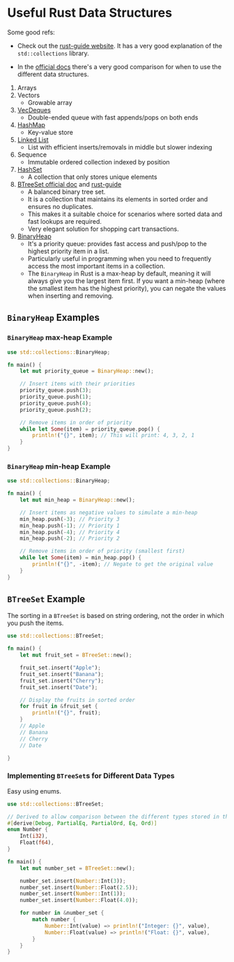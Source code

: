 # Useful Rust Data Structures

Some good refs:

- Check out the [rust-guide website](https://rust-guide.com/). It has a very good
explanation of the `std::collections` library.

- In the [official docs](https://doc.rust-lang.org/std/collections/index.html#use-the-set-variant-of-any-of-these-maps-when)
there's a very good comparison for when to use the different data structures.

1. Arrays
2. Vectors
    - Growable array
3. [VecDeques](https://play.rust-lang.org/?version=stable&mode=debug&edition=2021&gist=14ff9880722e5b6eb6a862fc75fce663)
    - Double-ended queue with fast appends/pops on both ends
4. [HashMap](https://play.rust-lang.org/?version=stable&mode=debug&edition=2021&gist=2a13f87b4f31768bb293d03c115abfd2)
    - Key-value store
5. [Linked List](https://doc.rust-lang.org/std/collections/struct.LinkedList.html)
    - List with efficient inserts/removals in middle but slower indexing
6. Sequence
    - Immutable ordered collection indexed by position
7. [HashSet](https://play.rust-lang.org/?version=stable&mode=debug&edition=2021&gist=f0e27e0624ecfb2433ab404ff25e7b8d)
    - A collection that only stores unique elements
8. [BTreeSet official doc](https://doc.rust-lang.org/std/collections/struct.BTreeSet.html) and [rust-guide](https://rust-guide.com/en/documentation/collections/BTreeSet)
    - A balanced binary tree set.
    - It is a collection that maintains its elements in sorted order and ensures
    no duplicates.
    - This makes it a suitable choice for scenarios where sorted data and fast
    lookups are required.
    - Very elegant solution for shopping cart transactions.
9. [BinaryHeap](https://rust-guide.com/en/documentation/collections/BinaryHeap)
    - It's a priority queue: provides fast access and push/pop to the highest
    priority item in a list.
    - Particularly useful in programming when you need to frequently access the
    most important items in a collection.
    - The `BinaryHeap` in Rust is a max-heap by default, meaning it will always
    give you the largest item first. If you want a min-heap (where the smallest
    item has the highest priority), you can negate the values when inserting and
    removing.

## `BinaryHeap` Examples

### `BinaryHeap` max-heap Example

```rust
use std::collections::BinaryHeap;

fn main() {
    let mut priority_queue = BinaryHeap::new();

    // Insert items with their priorities
    priority_queue.push(3);
    priority_queue.push(1);
    priority_queue.push(4);
    priority_queue.push(2);

    // Remove items in order of priority
    while let Some(item) = priority_queue.pop() {
        println!("{}", item); // This will print: 4, 3, 2, 1
    }
}
```

### `BinaryHeap` min-heap Example

```rust
use std::collections::BinaryHeap;

fn main() {
    let mut min_heap = BinaryHeap::new();

    // Insert items as negative values to simulate a min-heap
    min_heap.push(-3); // Priority 3
    min_heap.push(-1); // Priority 1
    min_heap.push(-4); // Priority 4
    min_heap.push(-2); // Priority 2

    // Remove items in order of priority (smallest first)
    while let Some(item) = min_heap.pop() {
        println!("{}", -item); // Negate to get the original value
    }
}
```

## `BTreeSet` Example

The sorting in a `BTreeSet` is based on string ordering, not the order in which
you push the items.

```rust
use std::collections::BTreeSet;

fn main() {
    let mut fruit_set = BTreeSet::new();

    fruit_set.insert("Apple");
    fruit_set.insert("Banana");
    fruit_set.insert("Cherry");
    fruit_set.insert("Date");

    // Display the fruits in sorted order
    for fruit in &fruit_set {
        println!("{}", fruit);
    }
    // Apple
    // Banana
    // Cherry
    // Date

}
```

### Implementing `BTreeSet`s for Different Data Types

Easy using enums.

```rust
use std::collections::BTreeSet;

// Derived to allow comparison between the different types stored in the enum.
#[derive(Debug, PartialEq, PartialOrd, Eq, Ord)]
enum Number {
    Int(i32),
    Float(f64),
}

fn main() {
    let mut number_set = BTreeSet::new();

    number_set.insert(Number::Int(3));
    number_set.insert(Number::Float(2.5));
    number_set.insert(Number::Int(1));
    number_set.insert(Number::Float(4.0));

    for number in &number_set {
        match number {
            Number::Int(value) => println!("Integer: {}", value),
            Number::Float(value) => println!("Float: {}", value),
        }
    }
}
```

